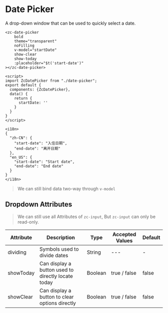# Date Picker
A drop-down window that can be used to quickly select a date.

```vue
<zc-date-picker
    bold
    theme="transparent"
    noFilling
    v-model="startDate"
    show-clear
    show-today
    :placeholder="$t('start-date')"
></zc-date-picker>

<script>
import ZcDatePicker from "./date-picker";
export default {
  components: {ZcDatePicker},
  data() {
    return {
      startDate: ''
    }
  }
}
</script>

<i18n>
{
  "zh-CN": {
    "start-date": "入住日期",
    "end-date": "离开日期"
  },
  "en_US": {
    "start-date": "Start date",
    "end-date": "End date"
  }
}
</i18n>
```

> We can still bind data two-way through `v-model`
 
## Dropdown Attributes
> We can still use all Attributes of `zc-input`, But `zc-input` can only be read-only.

| Attribute | Description | Type | Accepted Values | Default |
|---|---|---|---|---|
|dividing|Symbols used to divide dates|String|---| - |
|showToday|Can display a button used to directly locate today|Boolean|true / false|false|
|showClear|Can display a button to clear options directly|Boolean|true / false|false|

